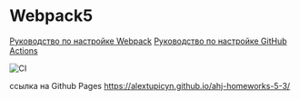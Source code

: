 # Webpack5

[Руководство по настройке Webpack](https://webpack.js.org/guides/)
[Руководство по настройке GitHub Actions](https://docs.github.com/en/actions/quickstart)

![CI](https://github.com/AlexTupicyn/ahj-homeworks-5-3/actions/workflows/web.yml/badge.svg)


ссылка на Github Pages https://alextupicyn.github.io/ahj-homeworks-5-3/